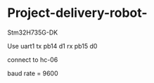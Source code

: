 # Project-delivery-robot-

Stm32H735G-DK

Use uart1
tx pb14 d1
rx pb15 d0

connect to hc-06

baud rate = 9600
